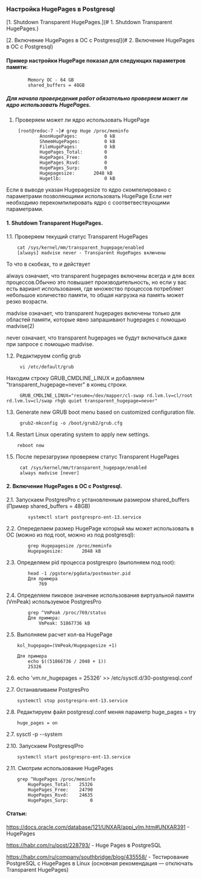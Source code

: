 ### Настройка HugePages в Postgresql

[1. Shutdown Transparent HugePages.](# 1. Shutdown Transparent HugePages.)

[2. Включение HugePages в ОС c Postgresql](# 2. Включение HugePages в ОС c Postgresql)


#### Пример настройки HugePage показал для следующих параметров памяти:

            Memory OC - 64 GB
            shared_buffers = 48GB

##### Для начала провередения работ обязательно проверяем может ли ядро использовать HugePages.

1. Проверяем может ли ядро использовать HugePage

        [root@redoc-7 ~]# grep Huge /proc/meminfo
                AnonHugePages:          0 kB
                ShmemHugePages:         0 kB
                FileHugePages:          0 kB
                HugePages_Total:        0
                HugePages_Free:         0
                HugePages_Rsvd:         0
                HugePages_Surp:         0
                Hugepagesize:       2048 kB
                Hugetlb:                0 kB

Если в выводе указан Hugepagesize то ядро скомпелировано с параметрами позволяющими использовать HugePage 
Если нет необходимо перекомпилировать ядро с соответвествующими параметрами.    

#### 1. Shutdown Transparent HugePages.

1.1. Проверяем текущий статус Transparent HugePages

        cat /sys/kernel/mm/transparent_hugepage/enabled
        [always] madvise never - Transparent HugePages включены
    
То что в скобках, то и действует

always означает, что transparent hugepages включены всегда и для всех процессов.Обычно это повышает производительность, но если у вас есть вариант использования, где множество процессов потребляет небольшое количество памяти, то общая нагрузка на память может резко возрасти.

madvise означает, что transparent hugepages включены только для областей памяти, которые явно запрашивают hugepages с помощью madvise(2)

never означает, что transparent hugepages не будут включаться даже при запросе с помощью madvise. 


1.2. Редактируем  config grub

         vi /etc/default/grub

Находим строку  GRUB_CMDLINE_LINUX и добавляем "transparent_hugepage=never" в конец строки.

         GRUB_CMDLINE_LINUX="resume=/dev/mapper/cl-swap rd.lvm.lv=cl/root rd.lvm.lv=cl/swap rhgb quiet transparent_hugepage=never"

1.3. Generate new GRUB boot menu based on customized configuration file.

         grub2-mkconfig -o /boot/grub2/grub.cfg
    
1.4. Restart Linux operating system to apply new settings.

        reboot now

1.5. После перезагрузки проверяем статус Transparent HugePages

         cat /sys/kernel/mm/transparent_hugepage/enabled
         always madvise [never]
    

#### 2. Включение HugePages в ОС c Postgresql.

2.1. Запускаем PostgresPro с установленным размером  shared_buffers (Пример shared_buffers = 48GB)
 
            systemctl start postgrespro-ent-13.service 
    
2.2. Опеределаем размер HugePage который мы может использовать в OC (можно из под root, можно из под postgresql):

            grep Hugepagesize /proc/meminfo
            Hugepagesize:       2048 kB


2.3. Определяем pid процесса postgrespro (выполняем под root):
 
            head -1 /pgstore/pgdata/postmaster.pid 
            Для примера
                769
        
2.4.  Определяем пиковое значение использования виртуальной памяти (VmPeak) используемое PostgresPro

            grep ^VmPeak /proc/769/status
            Для примера:
                VmPeak: 51867736 kB

2.5. Выполняем расчет кол-ва HugePage 

        kol_hugepage=(VmPeak/Hugepagesize +1)
    
        Для примера
            echo $((51866736 / 2048 + 1))
            25326
    
2.6. 
        echo 'vm.nr_hugepages = 25326' >> /etc/sysctl.d/30-postgresql.conf


2.7. Останавливаем PostgresPro

        systemctl stop postgrespro-ent-13.service
        
2.8. Редактируем файл postgresql.conf меняя параметр huge_pages = try

        huge_pages = on

2.7. 
        sysctl -p --system

2.10. Запускаем PostgresqlPro

        systemctl start postgrespro-ent-13.service 
    
2.11. Смотрим использование HugePages
    
        grep ^HugePages /proc/meminfo
            HugePages_Total:   25326
            HugePages_Free:    24790
            HugePages_Rsvd:    24635
            HugePages_Surp:        0
      

#### Статьи:
https://docs.oracle.com/database/121/UNXAR/appi_vlm.htm#UNXAR391 - HugePages

https://habr.com/ru/post/228793/ - Huge Pages в PostgreSQL

https://habr.com/ru/company/southbridge/blog/435558/ - Тестирование PostgreSQL с HugePages в Linux (основная рекомендация — отключать Transparent HugePages)


